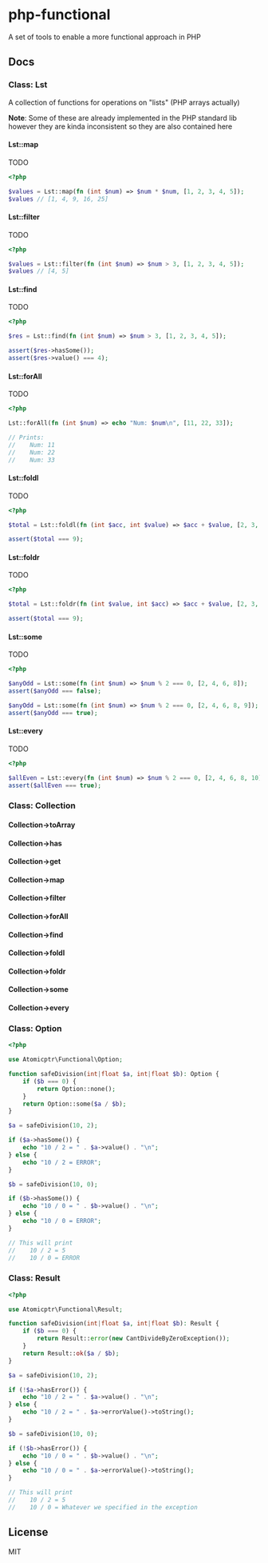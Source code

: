 # php-functional

A set of tools to enable a more functional approach in PHP

## Docs

### Class: Lst

A collection of functions for operations on "lists" (PHP arrays actually)

**Note**: Some of these are already implemented in the PHP standard lib however they are kinda inconsistent so they are also contained here

#### Lst::map

TODO

```php
<?php

$values = Lst::map(fn (int $num) => $num * $num, [1, 2, 3, 4, 5]);
$values // [1, 4, 9, 16, 25]
```

#### Lst::filter

TODO

```php
<?php

$values = Lst::filter(fn (int $num) => $num > 3, [1, 2, 3, 4, 5]);
$values // [4, 5]
```

#### Lst::find

TODO

```php
<?php

$res = Lst::find(fn (int $num) => $num > 3, [1, 2, 3, 4, 5]);

assert($res->hasSome());
assert($res->value() === 4);
```

#### Lst::forAll

TODO

```php
<?php

Lst::forAll(fn (int $num) => echo "Num: $num\n", [11, 22, 33]);

// Prints:
//    Num: 11
//    Num: 22
//    Num: 33
```

#### Lst::foldl

TODO

```php
<?php

$total = Lst::foldl(fn (int $acc, int $value) => $acc + $value, [2, 3, 4]);

assert($total === 9);
```

#### Lst::foldr

TODO

```php
<?php

$total = Lst::foldr(fn (int $value, int $acc) => $acc + $value, [2, 3, 4]);

assert($total === 9);
```

#### Lst::some

TODO

```php
<?php

$anyOdd = Lst::some(fn (int $num) => $num % 2 === 0, [2, 4, 6, 8]);
assert($anyOdd === false);

$anyOdd = Lst::some(fn (int $num) => $num % 2 === 0, [2, 4, 6, 8, 9]);
assert($anyOdd === true);
```

#### Lst::every

TODO

```php
<?php

$allEven = Lst::every(fn (int $num) => $num % 2 === 0, [2, 4, 6, 8, 10]);
assert($allEven === true);
```


### Class: Collection

#### Collection->toArray
#### Collection->has
#### Collection->get
#### Collection->map
#### Collection->filter
#### Collection->forAll
#### Collection->find
#### Collection->foldl
#### Collection->foldr
#### Collection->some
#### Collection->every

### Class: Option

```php
<?php

use Atomicptr\Functional\Option;

function safeDivision(int|float $a, int|float $b): Option {
    if ($b === 0) {
        return Option::none();
    }
    return Option::some($a / $b);
}

$a = safeDivision(10, 2);

if ($a->hasSome()) {
    echo "10 / 2 = " . $a->value() . "\n";
} else {
    echo "10 / 2 = ERROR";
}

$b = safeDivision(10, 0);

if ($b->hasSome()) {
    echo "10 / 0 = " . $b->value() . "\n";
} else {
    echo "10 / 0 = ERROR";
}

// This will print
//    10 / 2 = 5
//    10 / 0 = ERROR
```

### Class: Result

```php
<?php

use Atomicptr\Functional\Result;

function safeDivision(int|float $a, int|float $b): Result {
    if ($b === 0) {
        return Result::error(new CantDivideByZeroException());
    }
    return Result::ok($a / $b);
}

$a = safeDivision(10, 2);

if (!$a->hasError()) {
    echo "10 / 2 = " . $a->value() . "\n";
} else {
    echo "10 / 2 = " . $a->errorValue()->toString();
}

$b = safeDivision(10, 0);

if (!$b->hasError()) {
    echo "10 / 0 = " . $b->value() . "\n";
} else {
    echo "10 / 0 = " . $a->errorValue()->toString();
}

// This will print
//    10 / 2 = 5
//    10 / 0 = Whatever we specified in the exception
```

## License

MIT
